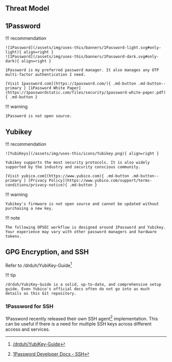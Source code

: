 ## Threat Model

## 1Password

!!! recommendation

    ![1Password](/assets/img/uses-this/banners/1Password-light.svg#only-light){ align=right }
    ![1Password](/assets/img/uses-this/banners/1Password-dark.svg#only-dark){ align=right }

    1Password is my preferred password manager. It also manages any OTP multi-factor authentication I need.

    [Visit 1password.com](https://1password.com/){ .md-button .md-button--primary } [1Password White Paper](https://1passwordstatic.com/files/security/1password-white-paper.pdf){ .md-button }

!!! warning

    1Password is not open source.

## Yubikey

!!! recommendation

    ![YubiKeys](/assets/img/uses-this/icons/Yubikey.png){ align=right }

    Yubikey supports the most security protocols. It is also widely supported by the industry and security conscious community.

    [Visit yubico.com](https://www.yubico.com){ .md-button .md-button--primary } [Privacy Policy](https://www.yubico.com/support/terms-conditions/privacy-notice){ .md-button }

!!! warning

    Yubikey's firmware is not open source and cannot be updated without purchasing a new key.

!!! note

    The following OPSEC workflow is designed around 1Password and Yubikey. Your experience may vary with other password managers and hardware tokens.
## GPG Encryption, and SSH

Refer to /drduh/YubiKey-Guide[^1]

!!! tip

    /drduh/YubiKey-Guide is a solid, up-to-date, and comprehensive setup guide. Even Yubico's official docs often do not go into as much details as this Git repository.

### 1Password for SSH

1Password recently released their own SSH agent[^2] implementation. This can be useful if there is a need for multiple SSH keys across different access and services. 

[^1]: [/drduh/YubiKey-Guide](https://github.com/drduh/YubiKey-Guide)
[^2]: [1Password Developer Docs - SSH](https://developer.1password.com/docs/ssh)